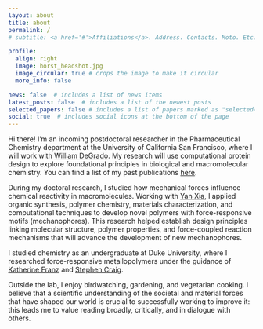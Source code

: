 ```yaml
---
layout: about
title: about
permalink: /
# subtitle: <a href='#'>Affiliations</a>. Address. Contacts. Moto. Etc.

profile:
  align: right
  image: horst_headshot.jpg
  image_circular: true # crops the image to make it circular
  more_info: false

news: false  # includes a list of news items
latest_posts: false  # includes a list of the newest posts
selected_papers: false # includes a list of papers marked as "selected={true}"
social: true  # includes social icons at the bottom of the page
---
```


Hi there! I’m an incoming postdoctoral researcher in the Pharmaceutical Chemistry department at the University of California San Francisco, where I will work with [William DeGrado](https://pharm.ucsf.edu/degrado). My research will use computational protein design to explore foundational principles in biological and macromolecular chemistry. You can find a list of my past publications [here](https://scholar.google.com/citations?user=kIddhX4AAAAJ&hl=en).

During my doctoral research, I studied how mechanical forces influence chemical reactivity in macromolecules. Working with [Yan Xia](https://xialab.stanford.edu/), I  applied organic synthesis, polymer chemistry, materials characterization, and computational techniques to develop novel polymers with force-responsive motifs (mechanophores). This research helped establish design principles linking molecular structure, polymer properties, and force-coupled reaction mechanisms that will advance the development of new mechanophores.

I studied chemistry as an undergraduate at Duke University, where I researched force-responsive metallopolymers under the guidance of [Katherine Franz](https://sites.duke.edu/franzlab/) and [Stephen Craig](https://craiglab.chem.duke.edu/).

Outside the lab, I enjoy birdwatching, gardening, and vegetarian cooking. I believe that a scientific understanding of the societal and material forces that have shaped our world is crucial to successfully working to improve it: this leads me to value reading broadly, critically, and in dialogue with others.
